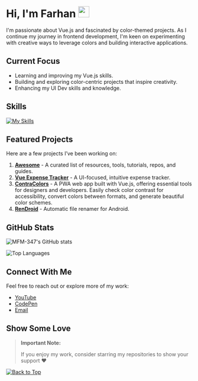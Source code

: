 <div id="top"></div>

# Hi, I'm Farhan  <img src="https://user-images.githubusercontent.com/72663882/171687151-bb31c996-c9d2-49c8-b593-734946893b23.gif" alt="waving hand gif" aria-hidden="true" width="30px" />

I'm passionate about Vue.js and fascinated by color-themed projects. As I continue my journey in frontend development, I'm keen on experimenting with creative ways to leverage colors and building interactive applications.

## Current Focus
- Learning and improving my Vue.js skills.
- Building and exploring color-centric projects that inspire creativity.
- Enhancing my UI Dev skills and knowledge.

## Skills
[![My Skills](https://skillicons.dev/icons?i=html,css,js,tailwind,bootstrap,vite,vue,py,md&theme=dark)](https://github.com/MFM-347/)

## Featured Projects
Here are a few projects I’ve been working on:
1. **[Awesome](https://github.com/MFM-347/Awesome)** - A curated list of resources, tools, tutorials, repos, and guides.
2. **[Vue Expense Tracker](https://github.com/MFM-347/Vue-Expense-Tracker)** - A UI-focused, intuitive expense tracker.
3. **[ContraColors](https://github.com/MFM-347/ContraColors)** - A PWA web app built with Vue.js, offering essential tools for designers and developers. Easily check color contrast for accessibility, convert colors between formats, and generate beautiful color schemes. 
4. **[RenDroid](https://github.com/MFM-347/RenDroid)** - Automatic file renamer for Android.

## GitHub Stats

![MFM-347's GitHub stats](https://github-readme-stats.vercel.app/api?username=mfm-347&show_icons=true&theme=midnight-purple)

![Top Languages](https://github-readme-mwendwa.vercel.app/api/top-langs/?username=MFM-347&theme=midnight-purple)

## Connect With Me
Feel free to reach out or explore more of my work:
- [YouTube](https://www.youtube.com/@T4C-347)
- [CodePen](https://codepen.io/MFM-347)
- [Email](mailto:madnifm347@outlook.com)

## Show Some Love
> **Important Note:**
>
> If you enjoy my work, consider starring my repositories to show your support ❤️

[![Back to Top](https://img.shields.io/badge/-BACK_TO_TOP-000000?style=flat-square&labelColor=7F39CD)](#top)
